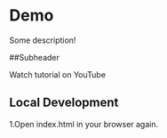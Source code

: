 # Demo

Some description!

##Subheader

Watch tutorial on YouTube

## Local Development

1.Open index.html in your browser again.